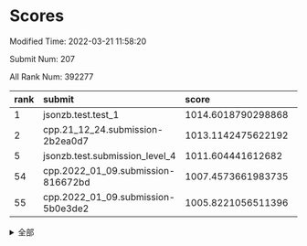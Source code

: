 # Scores

Modified Time: 2022-03-21 11:58:20

Submit Num: 207

All Rank Num: 392277

| rank |               submit               |       score        |       sigma        | pk_num |
| :--- | :--------------------------------- | :----------------- | :----------------- | :----- |
| 1    | jsonzb.test.test_1                 | 1014.6018790298868 | 0.850310532809829  | 7580   |
| 2    | cpp.21_12_24.submission-2b2ea0d7   | 1013.1142475622192 | 0.7832300320750315 | 7579   |
| 5    | jsonzb.test.submission_level_4     | 1011.604441612682  | 0.7891854941846059 | 7580   |
| 54   | cpp.2022_01_09.submission-816672bd | 1007.4573661983735 | 0.7343676319852069 | 7586   |
| 55   | cpp.2022_01_09.submission-5b0e3de2 | 1005.8221056511396 | 0.7262355867161924 | 7585   |


<details>
<summary>全部</summary>

| rank |                 submit                 |       score        |       sigma        | pk_num |
| :--- | :------------------------------------- | :----------------- | :----------------- | :----- |
| 1    | jsonzb.test.test_1                     | 1014.6018790298868 | 0.850310532809829  | 7580   |
| 2    | cpp.21_12_24.submission-2b2ea0d7       | 1013.1142475622192 | 0.7832300320750315 | 7579   |
| 3    | gobigger.level_3.submission_level_3_6  | 1012.0082740331122 | 0.7846085508406836 | 7577   |
| 4    | gobigger.level_3.submission_level_3_3  | 1011.7643850463927 | 0.7493343075296861 | 7582   |
| 5    | jsonzb.test.submission_level_4         | 1011.604441612682  | 0.7891854941846059 | 7580   |
| 6    | gobigger.level_3.submission_level_3_15 | 1011.5462413499505 | 0.7681502362256514 | 7586   |
| 7    | gobigger.level_3.submission_level_3_26 | 1011.387298513969  | 0.764813421227114  | 7578   |
| 8    | gobigger.level_3.submission_level_3_46 | 1011.2937183907603 | 0.7914270058908416 | 7586   |
| 9    | gobigger.level_3.submission_level_3_24 | 1010.8722105023111 | 0.7700416343467695 | 7582   |
| 10   | gobigger.level_3.submission_level_3_12 | 1010.6507062330338 | 0.7544350694325728 | 7581   |
| 11   | gobigger.level_3.submission_level_3_22 | 1010.6293793843683 | 0.7495204225276525 | 7583   |
| 12   | gobigger.level_3.submission_level_3_2  | 1010.403210237203  | 0.7556293138891667 | 7586   |
| 13   | gobigger.level_3.submission_level_3_47 | 1010.3826518052167 | 0.7533009509129577 | 7578   |
| 14   | gobigger.level_3.submission_level_3_11 | 1010.3700927103099 | 0.7712767719033369 | 7581   |
| 15   | gobigger.level_3.submission_level_3_49 | 1010.3408107608948 | 0.7535511117634343 | 7577   |
| 16   | gobigger.level_3.submission_level_3_4  | 1010.3128508144125 | 0.762930673124892  | 7580   |
| 17   | gobigger.level_3.submission_level_3_14 | 1010.2632035916195 | 0.743683220739954  | 7585   |
| 18   | gobigger.level_3.submission_level_3_21 | 1010.2538777464755 | 0.7536646909082915 | 7587   |
| 19   | gobigger.level_3.submission_level_3_33 | 1010.2267775885563 | 0.7634349629212799 | 7576   |
| 20   | gobigger.level_3.submission_level_3_31 | 1010.2166956883435 | 0.7414621748133198 | 7584   |
| 21   | gobigger.level_3.submission_level_3_35 | 1010.1825455460955 | 0.7376628012165586 | 7575   |
| 22   | gobigger.level_3.submission_level_3_7  | 1010.17804344068   | 0.7735994369000622 | 7579   |
| 23   | gobigger.level_3.submission_level_3_40 | 1010.1245114546796 | 0.7452591319217042 | 7586   |
| 24   | gobigger.level_3.submission_level_3_32 | 1010.1192970533065 | 0.7518353371040793 | 7584   |
| 25   | gobigger.level_3.submission_level_3_43 | 1010.0689277650054 | 0.7561441400627023 | 7578   |
| 26   | gobigger.level_3.submission_level_3_16 | 1010.0569832177553 | 0.7634335271920688 | 7581   |
| 27   | gobigger.level_3.submission_level_3_5  | 1010.0339899444456 | 0.7575412531452912 | 7583   |
| 28   | gobigger.level_3.submission_level_3_44 | 1010.0303273514206 | 0.7662273508670582 | 7580   |
| 29   | gobigger.level_3.submission_level_3_18 | 1010.0272234426335 | 0.7801778634524191 | 7577   |
| 30   | gobigger.level_3.submission_level_3_45 | 1010.0076484362863 | 0.7533793708066825 | 7581   |
| 31   | gobigger.level_3.submission_level_3_27 | 1009.9995944541955 | 0.7679518561992119 | 7581   |
| 32   | gobigger.level_3.submission_level_3_36 | 1009.9326773082674 | 0.7476595476892854 | 7579   |
| 33   | gobigger.level_3.submission_level_3_0  | 1009.9128544244531 | 0.7420689175329966 | 7582   |
| 34   | gobigger.level_3.submission_level_3_17 | 1009.909343745864  | 0.7647017021599005 | 7576   |
| 35   | gobigger.level_3.submission_level_3_19 | 1009.8819499834149 | 0.7647437299763343 | 7582   |
| 36   | gobigger.level_3.submission_level_3_29 | 1009.8636418958303 | 0.768415391010623  | 7580   |
| 37   | gobigger.level_3.submission_level_3_34 | 1009.7917858032491 | 0.7662301632072601 | 7583   |
| 38   | gobigger.level_3.submission_level_3_39 | 1009.7914545140935 | 0.7699416999003751 | 7577   |
| 39   | gobigger.level_3.submission_level_3_10 | 1009.7802125400332 | 0.7518798365630963 | 7577   |
| 40   | gobigger.level_3.submission_level_3_38 | 1009.651965802599  | 0.7384204963382109 | 7577   |
| 41   | gobigger.level_3.submission_level_3_1  | 1009.5742633542733 | 0.7438686693538991 | 7581   |
| 42   | gobigger.level_3.submission_level_3_37 | 1009.4572758017091 | 0.7452799827762211 | 7583   |
| 43   | gobigger.level_3.submission_level_3_41 | 1009.3685923651286 | 0.748627449960852  | 7575   |
| 44   | gobigger.level_3.submission_level_3_23 | 1009.1757776523114 | 0.7447667158130938 | 7581   |
| 45   | gobigger.level_3.submission_level_3_8  | 1008.9550053788388 | 0.754919908038671  | 7577   |
| 46   | gobigger.level_3.submission_level_3_25 | 1008.8617044876754 | 0.7467713983609569 | 7583   |
| 47   | gobigger.level_3.submission_level_3_20 | 1008.8355752885496 | 0.7419872350345904 | 7580   |
| 48   | gobigger.level_3.submission_level_3_28 | 1008.8249565139557 | 0.7452473200577219 | 7577   |
| 49   | gobigger.level_3.submission_level_3_42 | 1008.7411260370777 | 0.7395279331241533 | 7583   |
| 50   | gobigger.level_3.submission_level_3_13 | 1008.6930417644847 | 0.7435274911755719 | 7586   |
| 51   | gobigger.level_3.submission_level_3_9  | 1008.6895423788328 | 0.7603887521395093 | 7584   |
| 52   | gobigger.level_3.submission_level_3_30 | 1008.5790822126202 | 0.7483977430134663 | 7583   |
| 53   | gobigger.level_3.submission_level_3_48 | 1008.4219876690695 | 0.7365871231553716 | 7579   |
| 54   | cpp.2022_01_09.submission-816672bd     | 1007.4573661983735 | 0.7343676319852069 | 7586   |
| 55   | cpp.2022_01_09.submission-5b0e3de2     | 1005.8221056511396 | 0.7262355867161924 | 7585   |
| 56   | gobigger.level_1.submission_level_1_2  | 1004.8934993061013 | 0.7120297472038213 | 7581   |
| 57   | gobigger.level_1.submission_level_1_21 | 1004.7656284219472 | 0.7368477707964975 | 7579   |
| 58   | gobigger.level_1.submission_level_1_27 | 1004.6536286262    | 0.7106229974279955 | 7576   |
| 59   | gobigger.level_1.submission_level_1_37 | 1004.5055709935954 | 0.744937479817188  | 7585   |
| 60   | gobigger.level_1.submission_level_1_18 | 1004.392341070189  | 0.7166960650114822 | 7579   |
| 61   | gobigger.level_1.submission_level_1_3  | 1004.3013729481794 | 0.7198403541857207 | 7584   |
| 62   | gobigger.level_1.submission_level_1_20 | 1004.2427008972994 | 0.7117951134729895 | 7575   |
| 63   | gobigger.level_1.submission_level_1_15 | 1004.2149221835175 | 0.7200278427615696 | 7582   |
| 64   | gobigger.level_1.submission_level_1_38 | 1004.1047623135433 | 0.7244690594387097 | 7583   |
| 65   | gobigger.level_1.submission_level_1_25 | 1004.0687424027228 | 0.7293776375232708 | 7584   |
| 66   | gobigger.level_1.submission_level_1_17 | 1004.0559773900635 | 0.7262448774282168 | 7581   |
| 67   | gobigger.level_1.submission_level_1_5  | 1004.0419458602291 | 0.7151886198648767 | 7584   |
| 68   | gobigger.level_1.submission_level_1_28 | 1004.0257969823996 | 0.7143388200840325 | 7585   |
| 69   | gobigger.level_1.submission_level_1_49 | 1003.9379112960626 | 0.7110819972913154 | 7580   |
| 70   | gobigger.level_1.submission_level_1_4  | 1003.9096958563127 | 0.7120373887295146 | 7582   |
| 71   | gobigger.level_1.submission_level_1_45 | 1003.8982568829481 | 0.7236467318702726 | 7583   |
| 72   | gobigger.level_1.submission_level_1_1  | 1003.8678547657718 | 0.7210276307866885 | 7582   |
| 73   | gobigger.level_1.submission_level_1_26 | 1003.7722134156004 | 0.7088918515106255 | 7583   |
| 74   | gobigger.level_1.submission_level_1_8  | 1003.7173064822323 | 0.7264820672937196 | 7579   |
| 75   | gobigger.level_1.submission_level_1_24 | 1003.6908916626163 | 0.7115515404791658 | 7576   |
| 76   | gobigger.level_1.submission_level_1_35 | 1003.5301971985461 | 0.7280885698728682 | 7577   |
| 77   | gobigger.level_1.submission_level_1_41 | 1003.405981725876  | 0.7207692673669384 | 7585   |
| 78   | gobigger.level_1.submission_level_1_14 | 1003.3963510507815 | 0.7224211836422604 | 7584   |
| 79   | gobigger.level_1.submission_level_1_46 | 1003.373392855636  | 0.7205574484886567 | 7579   |
| 80   | gobigger.level_1.submission_level_1_19 | 1003.3598624154635 | 0.7077243851754469 | 7580   |
| 81   | gobigger.level_1.submission_level_1_9  | 1003.3473107250134 | 0.7451122824667341 | 7579   |
| 82   | gobigger.level_1.submission_level_1_40 | 1003.2613122906669 | 0.7276195153968121 | 7582   |
| 83   | gobigger.level_1.submission_level_1_39 | 1003.2040220958099 | 0.7160048196042013 | 7583   |
| 84   | gobigger.level_1.submission_level_1_11 | 1003.1991935489443 | 0.7188453364467161 | 7577   |
| 85   | gobigger.level_1.submission_level_1_33 | 1003.1362620782157 | 0.7170726444294138 | 7584   |
| 86   | gobigger.level_1.submission_level_1_42 | 1003.1274503290858 | 0.7194477949750344 | 7578   |
| 87   | gobigger.level_1.submission_level_1_13 | 1003.1203236783226 | 0.7149535144589582 | 7570   |
| 88   | gobigger.level_1.submission_level_1_43 | 1003.0787737098451 | 0.7179771586438276 | 7583   |
| 89   | gobigger.level_1.submission_level_1_30 | 1003.0018102060303 | 0.7103930916583502 | 7581   |
| 90   | gobigger.level_1.submission_level_1_23 | 1002.9730529564182 | 0.7211073191451971 | 7576   |
| 91   | gobigger.level_1.submission_level_1_22 | 1002.8999762450426 | 0.7176889337125226 | 7581   |
| 92   | gobigger.level_1.submission_level_1_29 | 1002.8826671520765 | 0.7277812075512904 | 7580   |
| 93   | gobigger.level_1.submission_level_1_7  | 1002.8733743463049 | 0.7101584687395417 | 7575   |
| 94   | gobigger.level_1.submission_level_1_48 | 1002.8567987583206 | 0.7249301429940689 | 7577   |
| 95   | gobigger.level_1.submission_level_1_32 | 1002.8497871308718 | 0.7165964709029289 | 7576   |
| 96   | gobigger.level_1.submission_level_1_34 | 1002.8177979965104 | 0.7174946378929241 | 7580   |
| 97   | gobigger.level_1.submission_level_1_31 | 1002.7631375850332 | 0.7100539138252449 | 7582   |
| 98   | gobigger.level_1.submission_level_1_0  | 1002.7399230172032 | 0.7215530277712875 | 7577   |
| 99   | gobigger.level_1.submission_level_1_36 | 1002.7159905927676 | 0.7168147518399176 | 7580   |
| 100  | gobigger.level_1.submission_level_1_6  | 1002.6864734190785 | 0.707286174364012  | 7578   |
| 101  | gobigger.level_1.submission_level_1_16 | 1002.5377824064378 | 0.7263544157699159 | 7573   |
| 102  | gobigger.level_1.submission_level_1_10 | 1002.5030813895585 | 0.7183483950677295 | 7582   |
| 103  | gobigger.level_1.submission_level_1_12 | 1002.3359188241927 | 0.7052570885863584 | 7580   |
| 104  | gobigger.level_1.submission_level_1_47 | 1002.0686017573487 | 0.713260406778442  | 7585   |
| 105  | gobigger.level_1.submission_level_1_44 | 1001.9222845734619 | 0.7270725411961511 | 7578   |
| 106  | gobigger.random.submission_random_30   | 997.3486298245705  | 0.7228420858715048 | 7580   |
| 107  | gobigger.random.submission_random_48   | 997.0124402616467  | 0.7109564937715954 | 7586   |
| 108  | gobigger.random.submission_random_7    | 996.8625611212105  | 0.7070200951979868 | 7580   |
| 109  | gobigger.random.submission_random_26   | 996.7795006437133  | 0.7134345634280043 | 7571   |
| 110  | gobigger.random.submission_random_38   | 996.751526121379   | 0.697419901550068  | 7583   |
| 111  | gobigger.random.submission_random_3    | 996.7422886047783  | 0.7166494153605062 | 7573   |
| 112  | gobigger.random.submission_random_39   | 996.5384468406753  | 0.7248674687298713 | 7577   |
| 113  | gobigger.random.submission_random_19   | 996.5052657344315  | 0.715016760456497  | 7575   |
| 114  | gobigger.random.submission_random_11   | 996.4712759505827  | 0.7097163385613805 | 7585   |
| 115  | gobigger.random.submission_random_1    | 996.4453069965617  | 0.7105562863728992 | 7582   |
| 116  | gobigger.random.submission_random_45   | 996.4337374194708  | 0.7056324092635732 | 7575   |
| 117  | gobigger.random.submission_random_23   | 996.4138859557843  | 0.7250587877277667 | 7580   |
| 118  | gobigger.random.submission_random_37   | 996.3638095326311  | 0.711525167403709  | 7579   |
| 119  | gobigger.random.submission_random_41   | 996.3538050377744  | 0.7175110846842683 | 7578   |
| 120  | gobigger.random.submission_random_49   | 996.3034806227134  | 0.7203573449323741 | 7583   |
| 121  | gobigger.random.submission_random_5    | 996.2218620989988  | 0.7092908537031384 | 7579   |
| 122  | gobigger.random.submission_random_34   | 996.2081422272618  | 0.7136928289687359 | 7580   |
| 123  | gobigger.random.submission_random_31   | 996.1949786425783  | 0.7045245044142563 | 7583   |
| 124  | gobigger.random.submission_random_8    | 996.1921471994613  | 0.713427104125891  | 7576   |
| 125  | gobigger.random.submission_random_44   | 996.1852939279969  | 0.6998529340331365 | 7574   |
| 126  | gobigger.random.submission_random_4    | 996.1735638351402  | 0.7026392958075179 | 7580   |
| 127  | gobigger.random.submission_random_20   | 996.15994281792    | 0.7035326142380085 | 7575   |
| 128  | gobigger.random.submission_random_28   | 996.0399010598971  | 0.7121846224088476 | 7577   |
| 129  | gobigger.random.submission_random_0    | 995.9519646588742  | 0.7131666691824702 | 7578   |
| 130  | gobigger.random.submission_random_43   | 995.9367713733692  | 0.7082964721305854 | 7578   |
| 131  | gobigger.random.submission_random_18   | 995.936027032287   | 0.7097697701003574 | 7583   |
| 132  | gobigger.random.submission_random_12   | 995.9168258981715  | 0.7115688793408316 | 7582   |
| 133  | gobigger.random.submission_random_13   | 995.906385356958   | 0.7051742618779758 | 7574   |
| 134  | gobigger.random.submission_random_22   | 995.9009343330525  | 0.6957500572161844 | 7577   |
| 135  | gobigger.random.submission_random_47   | 995.8368546331678  | 0.7120834948089125 | 7576   |
| 136  | gobigger.random.submission_random_33   | 995.7979019222885  | 0.7234240863117305 | 7582   |
| 137  | gobigger.random.submission_random_2    | 995.7524391273115  | 0.7201859883220032 | 7580   |
| 138  | gobigger.random.submission_random_24   | 995.7372913620217  | 0.7077046962013283 | 7579   |
| 139  | gobigger.random.submission_random_16   | 995.6081113512702  | 0.7054321586212159 | 7584   |
| 140  | gobigger.random.submission_random_15   | 995.557558516931   | 0.7106720058751063 | 7582   |
| 141  | gobigger.random.submission_random_46   | 995.5431063582859  | 0.7146737076336664 | 7587   |
| 142  | gobigger.random.submission_random_42   | 995.5385350201262  | 0.7221107784515934 | 7584   |
| 143  | gobigger.random.submission_random_17   | 995.5375383116871  | 0.7208401335701087 | 7581   |
| 144  | gobigger.random.submission_random_32   | 995.4714389292373  | 0.7112553416294906 | 7577   |
| 145  | gobigger.random.submission_random_35   | 995.3525475178415  | 0.70544560113699   | 7581   |
| 146  | gobigger.random.submission_random_27   | 995.3099554826674  | 0.7008923094403284 | 7581   |
| 147  | gobigger.random.submission_random_6    | 995.2532621014259  | 0.7065893993617669 | 7579   |
| 148  | gobigger.random.submission_random_25   | 995.1984150126882  | 0.7316276876078633 | 7575   |
| 149  | gobigger.random.submission_random_14   | 995.0948951876233  | 0.7210520310848749 | 7578   |
| 150  | gobigger.random.submission_random_21   | 994.9568168493375  | 0.7190216812478152 | 7582   |
| 151  | gobigger.random.submission_random_9    | 994.9520751446435  | 0.7126475521539689 | 7582   |
| 152  | gobigger.random.submission_random_36   | 994.6776310970059  | 0.7127249731459072 | 7584   |
| 153  | gobigger.random.submission_random_40   | 994.6638696548604  | 0.7172026671473667 | 7578   |
| 154  | gobigger.level_2.submission_level_2_44 | 994.3762801836732  | 0.735367082316831  | 7585   |
| 155  | gobigger.random.submission_random_10   | 994.2319727727779  | 0.7159458407511119 | 7583   |
| 156  | gobigger.random.submission_random_29   | 993.8136425509599  | 0.734691039115171  | 7582   |
| 157  | gobigger.level_2.submission_level_2_18 | 993.5529194395347  | 0.7356821657098929 | 7578   |
| 158  | gobigger.level_2.submission_level_2_23 | 993.4291822998981  | 0.731792192519188  | 7577   |
| 159  | gobigger.level_2.submission_level_2_42 | 993.3350453975621  | 0.7392937350686227 | 7581   |
| 160  | gobigger.level_2.submission_level_2_32 | 993.1452139136744  | 0.7231920876559139 | 7587   |
| 161  | gobigger.level_2.submission_level_2_5  | 992.9282582506507  | 0.7395492639002341 | 7580   |
| 162  | gobigger.level_2.submission_level_2_8  | 992.8326181306408  | 0.7361001413638172 | 7580   |
| 163  | gobigger.level_2.submission_level_2_45 | 992.7949429096361  | 0.7370270763740471 | 7587   |
| 164  | gobigger.level_2.submission_level_2_10 | 992.7943266472064  | 0.7543104117060196 | 7582   |
| 165  | gobigger.level_2.submission_level_2_22 | 992.748945439721   | 0.7459578691060557 | 7583   |
| 166  | gobigger.level_2.submission_level_2_0  | 992.6761807279315  | 0.7295518429672466 | 7579   |
| 167  | gobigger.level_2.submission_level_2_29 | 992.61321691813    | 0.7275384853158322 | 7576   |
| 168  | gobigger.level_2.submission_level_2_38 | 992.493477770673   | 0.7381017076934681 | 7582   |
| 169  | gobigger.level_2.submission_level_2_20 | 992.468165044115   | 0.7475100884483531 | 7578   |
| 170  | gobigger.level_2.submission_level_2_30 | 992.449841611934   | 0.7372421969910203 | 7580   |
| 171  | gobigger.level_2.submission_level_2_11 | 992.3306068010806  | 0.7506223362312898 | 7579   |
| 172  | gobigger.level_2.submission_level_2_19 | 992.3023212042712  | 0.7482191207881221 | 7583   |
| 173  | gobigger.level_2.submission_level_2_36 | 992.2834213270088  | 0.7407783293170114 | 7579   |
| 174  | gobigger.level_2.submission_level_2_12 | 992.2794239339667  | 0.7481256991394285 | 7583   |
| 175  | gobigger.level_2.submission_level_2_37 | 992.2718394075481  | 0.7582530421397666 | 7580   |
| 176  | gobigger.level_2.submission_level_2_21 | 992.2164414109988  | 0.7521447349037037 | 7578   |
| 177  | gobigger.level_2.submission_level_2_13 | 992.1857124364938  | 0.7564215039344853 | 7580   |
| 178  | gobigger.level_2.submission_level_2_27 | 992.0703454654699  | 0.7323224135441563 | 7583   |
| 179  | gobigger.level_2.submission_level_2_24 | 992.011806117352   | 0.7512903579336244 | 7582   |
| 180  | gobigger.level_2.submission_level_2_7  | 992.0063733261644  | 0.7459961615227816 | 7581   |
| 181  | gobigger.level_2.submission_level_2_25 | 992.0034351815665  | 0.7708277564696858 | 7582   |
| 182  | gobigger.level_2.submission_level_2_6  | 991.9674327598374  | 0.7371628090210803 | 7574   |
| 183  | gobigger.level_2.submission_level_2_26 | 991.9648351988749  | 0.7501582618586249 | 7581   |
| 184  | gobigger.level_2.submission_level_2_1  | 991.7644908463259  | 0.7533040891025601 | 7576   |
| 185  | gobigger.level_2.submission_level_2_33 | 991.7586655969671  | 0.7543099039536706 | 7582   |
| 186  | gobigger.level_2.submission_level_2_3  | 991.6815660881773  | 0.7402168351997496 | 7575   |
| 187  | gobigger.level_2.submission_level_2_43 | 991.6217906137039  | 0.752160203235211  | 7580   |
| 188  | gobigger.level_2.submission_level_2_4  | 991.6076803073433  | 0.7505970133258885 | 7582   |
| 189  | gobigger.level_2.submission_level_2_28 | 991.5785279313992  | 0.7509311449391316 | 7584   |
| 190  | gobigger.level_2.submission_level_2_35 | 991.5734105122531  | 0.7498612506416926 | 7577   |
| 191  | gobigger.level_2.submission_level_2_16 | 991.5701484964831  | 0.748111295511332  | 7576   |
| 192  | gobigger.level_2.submission_level_2_17 | 991.4943628242138  | 0.7571531654943529 | 7583   |
| 193  | gobigger.level_2.submission_level_2_41 | 991.4556125603547  | 0.7609877071089898 | 7581   |
| 194  | gobigger.level_2.submission_level_2_34 | 991.4224919956902  | 0.739450304763125  | 7580   |
| 195  | gobigger.level_2.submission_level_2_14 | 991.4054017821527  | 0.7537786125532845 | 7587   |
| 196  | gobigger.level_2.submission_level_2_2  | 991.3379276375975  | 0.7625275017525285 | 7578   |
| 197  | gobigger.level_2.submission_level_2_40 | 991.2720078015408  | 0.7378308838616633 | 7583   |
| 198  | gobigger.level_2.submission_level_2_49 | 991.1634616884977  | 0.7673030535962791 | 7582   |
| 199  | gobigger.level_2.submission_level_2_39 | 991.1139571554686  | 0.7507007153947698 | 7584   |
| 200  | gobigger.level_2.submission_level_2_48 | 991.0856874628172  | 0.7547042655798866 | 7582   |
| 201  | gobigger.level_2.submission_level_2_47 | 991.0834571284577  | 0.7616950669603147 | 7576   |
| 202  | gobigger.level_2.submission_level_2_46 | 990.9971216579769  | 0.7595453350944255 | 7576   |
| 203  | gobigger.level_2.submission_level_2_31 | 990.9149817784647  | 0.7529721379297056 | 7578   |
| 204  | gobigger.level_2.submission_level_2_15 | 990.898543844132   | 0.745397741269361  | 7572   |
| 205  | gobigger.level_2.submission_level_2_9  | 990.2058053517719  | 0.774763267416814  | 7582   |
| 206  | gobigger.none.submission_none_0        | 975.1096744582255  | 1.5011409272679117 | 7582   |
| 207  | gobigger.none.submission_none_1        | 973.8711278847521  | 1.6471196187565063 | 7579   |

</details>